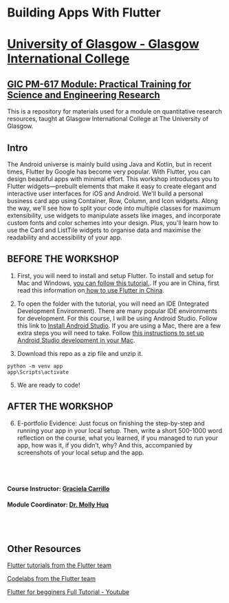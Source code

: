 # Building Apps With Flutter

# [University of Glasgow - Glasgow International College](www.glasgow.ac.uk/gic) 
## [GIC PM-617 Module: Practical Training for Science and Engineering Research](https://pathways.kaplaninternational.com/course/view.php?id=2879)

This is a repository for materials used for a module on quantitative research resources, taught at Glasgow International College at The University of Glasgow. 

<p align="justify">

## Intro 

The Android universe is mainly build using Java and Kotlin, but in recent times, Flutter by Google has become very popular. With Flutter, you can design beautiful apps with minimal effort. This workshop introduces you to Flutter widgets—prebuilt elements that make it easy to create elegant and interactive user interfaces for iOS and Android. We'll build a personal business card app using Container, Row, Column, and Icon widgets. Along the way, we'll see how to split your code into multiple classes for maximum extensibility, use widgets to manipulate assets like images, and incorporate custom fonts and color schemes into your design. Plus, you'll learn how to use the Card and ListTile widgets to organise data and maximise the readability and accessibility of your app.

</p>

## BEFORE THE WORKSHOP

1. First, you will need to install and setup Flutter. To install and setup for Mac and Windows, [you can follow this tutorial.](https://flutter.dev/docs/get-started/install). If you are in China, first read this information on[ how to use Flutter in China](https://flutter.dev/community/china).

2. To open the folder with the tutorial, you will need an IDE (Integrated Development Environment). There are many popular IDE environments for development. For this course, I will be using Android Studio. Follow this link to [Install Android Studio](https://developer.android.com/studio/). If you are using a Mac, there are a few extra steps you will need to take. Follow [this instructions to set up Android Studio development in your Mac](https://flutter.dev/docs/get-started/install/macos#ios-setup). 

3. Download this repo as a zip file and unzip it.
```
python -m venv app
app\Scripts\activate
```

5. We are ready to code!

## AFTER THE WORKSHOP

6. E-portfolio Evidence: Just focus on finishing the step-by-step and running your app in your local setup. Then, write a short 500-1000 word reflection on the course, what you learned, if you managed to run your app, how was it, if you didn’t, why? And this, accompanied by screenshots of your local setup and the app. 



<br><br>

#### Course Instructor: [Graciela Carrillo](mailto:graciela.carrillo@kaplan.com?subject=[Build-your-own-app]%20Source%20Han%20Sans)
#### Module Coordinator: [Dr. Molly Huq](mailto:graciela.carrillo@kaplan.com?subject=[Build-your-own-app]%20Source%20Han%20Sans)

<br><br>
 
## Other Resources 

[Flutter tutorials from the Flutter team](https://flutter.dev/docs/reference/tutorials)

[Codelabs from the Flutter team](https://flutter.dev/docs/codelabs)

[Flutter for begginers Full Tutorial - Youtube](https://www.youtube.com/watch?v=1ukSR1GRtMU)